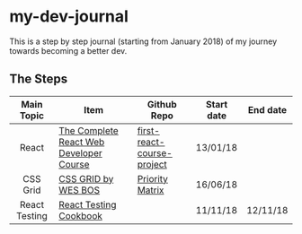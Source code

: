 # my-dev-journal

This is a step by step journal (starting from January 2018) of my journey towards becoming a better dev.

## The Steps

| Main Topic | Item | Github Repo | Start date | End date |
| :------: | ------ | ------ | ------ | :------: |
| React | [The Complete React Web Developer Course](https://completereactcourse.com/) | [first-react-course-project](https://github.com/Kiailandi/first-react-course-project) | 13/01/18 | |
| CSS Grid | [CSS GRID by WES BOS](https://cssgrid.io) | [Priority Matrix](https://github.com/Kiailandi/priority-matrix) | 16/06/18 | |
| React Testing | [React Testing Cookbook](https://egghead.io/courses/react-testing-cookbook) | | 11/11/18 | 12/11/18 |

